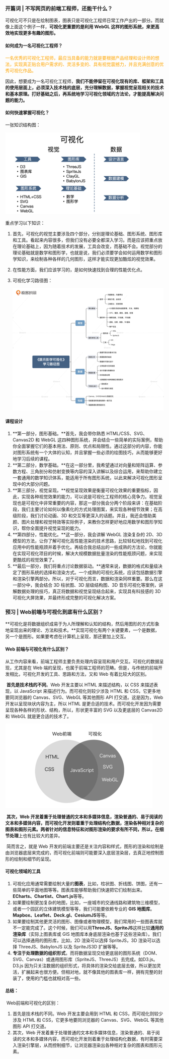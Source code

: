 ### 开篇词 | 不写网页的前端工程师，还能干什么？

可视化可不只是在绘制图表，图表只是可视化工程师日常工作产出的一部分。而就像上面这个例子一样，**可视化更重要的是利用 WebGL 这样的图形系统，来更高效地实现更多有趣的图形。**

#### 如何成为一名可视化工程师？

<font color='orange'>一名优秀的可视化工程师，最应当具备的能力就是要根据产品经理和设计师的想法，实现真正贴合用户需求的、灵活多变的、具有视觉震撼力，并且充满创意的优秀可视化作品。</font>

因此，想要成为一名可视化工程师，**我们不能停留在可视化现有的库、框架和工具的使用层面上，必须深入技术栈的底层，充分理解数据，掌握视觉呈现相关的技术和基本原理。打好基础之后，再系统地学习可视化领域的方法论，才能提高解决问题的能力。**

#### 如何快速掌握可视化？

一张知识结构图：

![image-20210330103835430](./img/image-20210330103835430.png)

重点学习以下知识：

1. 首先，可视化的视觉主要涉及四个部分，分别是理论基础、图形系统、图形库和工具。看起来内容很多，但我们没有必要全都深入学习。而是应该把重点放在理论基础上，因为随着技术的发展，工具会改变，而基础不会。视觉部分的理论基础就是数学和图形学，也就是说，我们必须要学会如何运用数学和图形学知识，来绘制各种各样的几何图形，这样才能实现更加酷炫的视觉效果。

2. 在性能方面，我们应该学习的，是如何快速找到合理的性能优化点。

3. 可视化学习路径图：

   ![img](./img/0b71fbc404c3125585e609a43c64d9d4.jpg)

#### 课程设计

1. **第一部分，图形基础。**首先，我会带你熟悉 HTML/CSS、SVG、Canvas2D 和 WebGL 这四种图形系统，并会结合一些简单的实际案例，帮助你全面掌握它们的基本用法、原则、优点和局限性。通过这部分的内容，你能对图形系统有一个大体的认知，并且掌握一些必须的绘图技巧，从而能够更好地学习后续的课程。
2. **第二部分，数学基础。**在这一部分里，我希望通过对向量和矩阵运算、参数方程、三角剖分和仿射变换等内容的深入讲解以及综合运用，来帮助你建立一套通用的数学知识体系，能适用于所有图形系统，以此来解决可视化图形呈现中的大部分问题。
3. **第三部分，视觉呈现。**视觉呈现效果是衡量可视化效果的重要指标，因此，实现各种视觉效果的能力，可以说是可视化工程师的核心竞争力。视觉呈现也是可视化中非常重要的内容，那这一部分我会分两个阶段来讲：在基础阶段，我们主要讨论如何以像素化的方式处理图案，来实现各种细节效果；在高级阶段，我们讨论动画、3D 和交互等更深入的话题。并且，我还会借助美颜、图片处理和视觉特效等实际例子，来教你怎样更好地应用数学和图形学知识，帮你全面提升视觉呈现的能力。
4. **第四部分，性能优化。**这一部分，我会讲解 WebGL 渲染复杂的 2D、3D 模型的方法，让你了解可视化高性能渲染的技术思路，比较轻松地找到可视化应用中的性能瓶颈并着手优化。再结合我总结出的一些成熟的方法论，你就能在实现可视化项目的时候，解决大规模数据批量渲染的性能瓶颈问题，来实现更酷炫的视觉效果了。
5. **最后一部分，我们将重点讨论数据驱动。**通常来说，数据的格式和量级决定了图形系统的选择和渲染方式。一个成熟的可视化系统，应该包括数据引擎和渲染引擎两部分。所以，对于可视化而言，数据和渲染同样重要。那么在这一部分中，我会结合 3D 柱状图、3D 层级结构图、3D 音乐可视化等案例，讲解数据处理的技巧，真正将数据和视觉呈现结合起来，实现具有科技感的 3D 可视化大屏效果，并最终形成完整的可视化解决方案。

### 预习 | Web前端与可视化到底有什么区别？

**可视化是将数据组织成易于为人所理解和认知的结构，然后用图形的方式形象地呈现出来的理论、方法和技术。**实现可视化有两个关键要素，一个是数据，另一个是图形。如果要考虑在计算机上呈现，那还要加上交互。

#### Web 前端与可视化有什么区别？

​	从工作内容来看，前端工程师主要负责处理内容呈现和用户交互。可视化的数据呈现，尤其是在 Web 端的呈现，也属于前端工程师的范畴。但是，与传统的前端开发相比，可视化开发的工具、思路和方法，又和 Web 有着比较大的区别。

​	**首先是技术栈的不同**。Web 开发主要以 HTML 来描述结构，以 CSS 来描述表现，以 JavaScript 来描述行为。而可视化则较少涉及 HTML 和 CSS，它更多地要同浏览器的 Canvas、SVG、WebGL 等其他图形 API 打交道。这是因为，Web 开发以呈现块状内容为主，所以 HTML 是更合适的技术。而可视化开发因为需要呈现各种各样的形状、结构，所以，形状更丰富的 SVG 以及更底层的 Canvas2D 和 WebGL 就是更合适的技术了。

![image-20210330105457530](./img/image-20210330105457530.png)

​	**其次，Web 开发着重于处理普通的文本和多媒体信息，渲染普通的、易于阅读的文本和多媒体内容，而可视化开发则着重于处理结构化数据，渲染各种相对复杂的图表和图形元素。**两者针对的信息特征和对图形渲染的要求有所不同，所以，在**细节处理**上也有比较大的差异。

​	简而言之，就是 Web 开发的前端主要还是关注内容和样式，图形的渲染和绘制是由浏览器底层来完成的，而可视化前端则可能要深入底层渲染层，去真正地控制图形的绘制和细节的呈现。

#### 可视化领域的工具

1. 可视化应用通常需要绘制大量的**图表**，比如，柱状图、折线图、饼图，还有一些简单的平面地图等等。图表库能够帮助我们快速把它们绘制出来。**ECharts、Chartist、Chart.js**等等。
2. 如果要绘制更加复杂的地图，比如，一座城市的交通线路和建筑物三维模型，或者一个园区的立体建筑模型等等，我们可能要依赖专业的 **GIS 地图库**。**Mapbox、Leaflet、Deck.gl、CesiumJS**等等。
3. 如果要绘制其他更灵活的图形、图像或者物理模型，我们常用的一些图表库就不一定能完成了。这个时候，我们可以用**ThreeJS、SpriteJS**这样比较**通用的渲染库**（实际上图表库或 GIS 地图库本身底层渲染也基于这些渲染库）。我们可以选择通用的图形库，比如，2D 渲染可以选择 SpriteJS，3D 渲染可以选择 ThreeJS、BabylonJS 以及 SpriteJS3D 扩展等等。
4. **专注于处理数据的组织形式**，而将数据呈现交给更底层的图形系统（DOM、SVG、Canvas）或通用图形库（SpriteJS、ThreeJS）去完成。如D3.js。D3.js 因为只关注数据的组织形式，将具体的渲染交给底层去做，所以更加灵活，扩展起来也很方便。但相对地，就不像其他的图表库一样，拥有完整的封装了，使用的门槛也就相对高一些。

#### 总结：

​	Web前端和可视化的区别：

1. 首先是技术栈的不同。Web 开发主要会用到 HTML 和 CSS，而可视化则较少涉及 HTML 和 CSS，它更多地要同浏览器的 Canvas、SVG、WebGL 等其他图形 API 打交道。
2. 其次，Web 开发着重于处理普通的文本和多媒体信息，渲染普通的、易于阅读的文本和多媒体内容，而可视化开发则着重于处理结构化数据，有时需要深入渲染引擎层，从而控制细节，让浏览器渲染出各种相对复杂的图表和图形元素。

